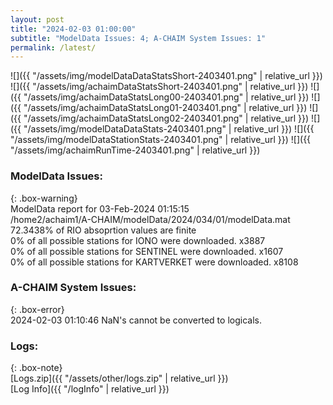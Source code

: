 ```yaml
---
layout: post
title: "2024-02-03 01:00:00"
subtitle: "ModelData Issues: 4; A-CHAIM System Issues: 1"
permalink: /latest/
---
```


![]({{ "/assets/img/modelDataDataStatsShort-2403401.png" | relative_url }})
![]({{ "/assets/img/achaimDataStatsShort-2403401.png" | relative_url }})
![]({{ "/assets/img/achaimDataStatsLong00-2403401.png" | relative_url }})
![]({{ "/assets/img/achaimDataStatsLong01-2403401.png" | relative_url }})
![]({{ "/assets/img/achaimDataStatsLong02-2403401.png" | relative_url }})
![]({{ "/assets/img/modelDataDataStats-2403401.png" | relative_url }})
![]({{ "/assets/img/modelDataStationStats-2403401.png" | relative_url }})
![]({{ "/assets/img/achaimRunTime-2403401.png" | relative_url }})


### ModelData Issues:  
  
{: .box-warning}  
 ModelData report for 03-Feb-2024 01:15:15   
 /home2/achaim1/A-CHAIM/modelData/2024/034/01/modelData.mat   
 72.3438% of RIO absoprtion values are finite   
 0% of all possible stations for IONO were downloaded. x3887   
 0% of all possible stations for SENTINEL were downloaded. x1607   
 0% of all possible stations for KARTVERKET were downloaded. x8108   
  
### A-CHAIM System Issues:  
  
{: .box-error}  
2024-02-03 01:10:46 NaN's cannot be converted to logicals.  

### Logs:  
  
{: .box-note}  
[Logs.zip]({{ "/assets/other/logs.zip" | relative_url }})  
[Log Info]({{ "/logInfo" | relative_url }})  
